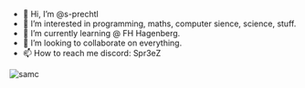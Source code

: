 - 👋 Hi, I’m @s-prechtl
- 👀 I’m interested in programming, maths, computer sience, science, stuff.
- 🌱 I’m currently learning @ FH Hagenberg.
- 💞️ I’m looking to collaborate on everything.
- 📫 How to reach me discord: Spr3eZ

<img align="center" alt="samc" src="https://github-readme-stats.vercel.app/api/top-langs/?username=s-prechtl&include_all_commits=true&count_private=true&theme=midnight-purple&show_icons=true&bg_color=282828&border_radius=20&langs_count=5" />
<!---
s-prechtl/s-prechtl is a ✨ special ✨ repository because its `README.md` (this file) appears on your GitHub profile.
You can click the Preview link to take a look at your changes.
--->
